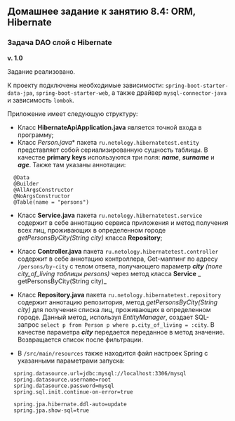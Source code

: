 ## Домашнее задание к занятию 8.4: ORM, Hibernate
### Задача DAO слой c Hibernate

**v. 1.0**

Задание реализовано.

К проекту подключены необходимые зависимости: `spring-boot-starter-data-jpa`,
`spring-boot-starter-web`, а также драйвер `mysql-connector-java` и зависимость `lombok`.

Приложение имеет следующую структуру:

- Класс **HibernateApiApplication.java** является точной входа в программу;
- Класс *Person.java** пакета `ru.netology.hibernatetest.entity` представляет собой сериализированную сущность таблицы.
  В качестве **primary keys** используются три поля: _**name**_, _**surname**_ и _**age**_.
  Также там указаны аннотации:

```
  @Data
  @Builder
  @AllArgsConstructor
  @NoArgsConstructor
  @Table(name = "persons")
```

- Класс **Service.java** пакета `ru.netology.hibernatetest.service` содержит в себе
  аннотацию сервиса приложения и метод получения всех лиц, проживающих в определенном городе
  _getPersonsByCity(String city)_ класса **Repository**;
- Класс **Controller.java** пакета `ru.netology.hibernatetest.controller` содержит
  в себе аннотацию контроллера, Get-маппинг по адресу `/persons/by-city` с телом ответа,
  получающего параметр _**city**_ _(поле city_of_living таблицы persons)_ через метод класса **Service** _
  getPersonsByCity(String city)_
- Класс **Repository.java** пакета `ru.netology.hibernatetest.repository` содержит
  аннотацию репозитория, метод _getPersonsByCity(String city)_ для получения списка лиц, проживающих в определенном
  городе.
  Данный метод, используя _EntityManager_, создает SQL-запрос `select p from Person p where p.city_of_living = :city`.
  В качестве параметра _**city**_ передается переданное в метод значение. Возвращается список после фильтрации.

- В `/src/main/resources` также находится файл настроек Spring с указанными параметрами запуска:

```
  spring.datasource.url=jdbc:mysql://localhost:3306/mysql
  spring.datasource.username=root
  spring.datasource.password=mysql
  spring.sql.init.continue-on-error=true

  spring.jpa.hibernate.ddl-auto=update
  spring.jpa.show-sql=true
```
